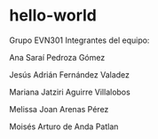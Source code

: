 # hello-world
Grupo EVN301
Integrantes del equipo:

Ana Saraí Pedroza Gómez

Jesús Adrián Fernández Valadez

Mariana Jatziri Aguirre Villalobos

Melissa Joan Arenas Pérez

Moisés Arturo de Anda Patlan
